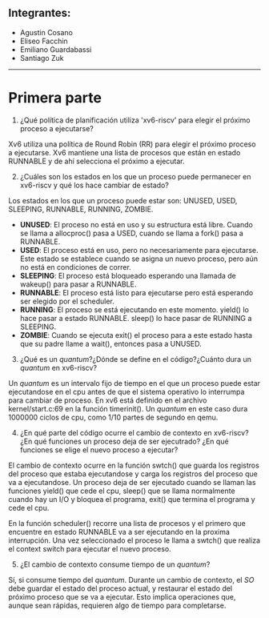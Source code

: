## Integrantes:
* Agustin Cosano
* Eliseo Facchin
* Emiliano Guardabassi
* Santiago Zuk

---

# Primera parte

1. ¿Qué política de planificación utiliza 'xv6-riscv' para elegir el próximo proceso a ejecutarse?

Xv6 utiliza una política de Round Robin (RR) para elegir el próximo proceso a ejecutarse. Xv6 mantiene
una lista de procesos que están en estado RUNNABLE y de ahí selecciona el próximo a ejecutar.

2. ¿Cuáles son los estados en los que un proceso puede permanecer en xv6-riscv y qué los hace cambiar
de estado?

Los estados en los que un proceso puede estar son: UNUSED, USED, SLEEPING, RUNNABLE, RUNNING, ZOMBIE.
* __UNUSED__: El proceso no está en uso y su estructura está libre. Cuando se llama a allocproc() pasa a USED,
cuando se llama a fork() pasa a RUNNABLE.
* __USED__: El proceso está en uso, pero no necesariamente para ejecutarse. Este estado se establece cuando se 
asigna un nuevo proceso, pero aún no está en condiciones de correr.
* __SLEEPING__: El proceso está bloqueado esperando una llamada de wakeup() para pasar a RUNNABLE.
* __RUNNABLE__: El proceso está listo para ejecutarse pero está esperando ser elegido por el scheduler.
* __RUNNING__: El proceso se está ejecutando en este momento. yield() lo hace pasar a estado RUNNABLE.
sleep() lo hace pasar de RUNNING a SLEEPING.
* __ZOMBIE__: Cuando se ejecuta exit() el proceso para a este estado hasta que su padre llame a wait(), entonces
pasa a UNUSED.

3. ¿Qué es un *quantum*?¿Dónde se define en el código?¿Cuánto dura un *quantum* en xv6-riscv?

Un *quantum* es un intervalo fijo de tiempo en el que un proceso puede estar ejecutandose en el cpu antes de 
que el sistema operativo lo interrumpa para cambiar de proceso.
En xv6 está definido en el archivo kernel/start.c:69 en la función timerinit().
Un *quantum* en este caso dura 1000000 ciclos de cpu, como 1/10 partes de segundo en qemu.

4. ¿En qué parte del código ocurre el cambio de contexto en xv6-riscv? ¿En qué funciones un proceso deja de 
ser ejecutrado? ¿En qué funciones se elige el nuevo proceso a ejecutar?

El cambio de contexto ocurre en la función swtch() que guarda los registros del proceso que estaba ejecutandose
y carga los registros del proceso que va a ejecutandose.
Un proceso deja de ser ejecutado cuando se llaman las funciones yield() que cede el cpu, sleep() que se llama 
normalmente cuando hay un I/O y bloquea el programa, exit() que termina el programa y cede el cpu.

En la función scheduler() recorre una lista de procesos y el primero que encuentre en estado RUNNABLE va a ser 
ejecutando en la proxima interrupción. Una vez seleccionado el proceso le llama a swtch() que realiza el 
context switch para ejecutar el nuevo proceso.

5. ¿El cambio de contexto consume tiempo de un *quantum*?

Sí, si consume tiempo del *quantum*. Durante un cambio de contexto, el *SO* debe guardar el estado del proceso actual,
y restaurar el estado del próximo proceso que se va a ejecutar. Esto implica operaciones que, aunque sean rápidas,
requieren algo de tiempo para completarse.
